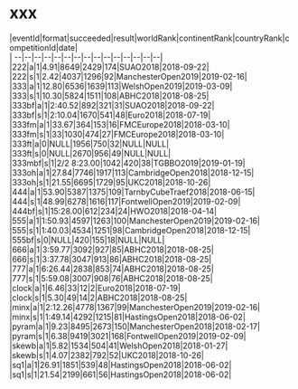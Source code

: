 # xxx


|eventId|format|succeeded|result|worldRank|continentRank|countryRank|competitionId|date|  
|	--|--|--|--|--|--|--|--|--|--|--|--|--|--|--|  
|222|a|1|4.91|8649|2429|174|SUAO2018|2018-09-22|  
|222|s|1|2.42|4037|1296|92|ManchesterOpen2019|2019-02-16|  
|333|a|1|12.80|6536|1639|113|WelshOpen2019|2019-03-09|  
|333|s|1|10.30|5824|1511|108|ABHC2018|2018-08-25|  
|333bf|a|1|2:40.52|892|321|31|SUAO2018|2018-09-22|  
|333bf|s|1|2:10.04|1670|541|48|Euro2018|2018-07-19|  
|333fm|a|1|33.67|364|153|16|FMCEurope2018|2018-03-10|  
|333fm|s|1|33|1030|474|27|FMCEurope2018|2018-03-10|  
|333ft|a|0|NULL|1956|750|32|NULL|NULL|  
|333ft|s|0|NULL|2670|956|49|NULL|NULL|  
|333mbf|s|1|2/2 8:23.00|1042|420|38|TGBBO2019|2019-01-19|  
|333oh|a|1|27.84|7746|1917|113|CambridgeOpen2018|2018-12-15|  
|333oh|s|1|21.55|6695|1729|95|UKC2018|2018-10-26|  
|444|a|1|53.90|5387|1375|109|TarnbyCubeTraef2018|2018-06-15|  
|444|s|1|48.99|6278|1616|117|FontwellOpen2019|2019-02-09|  
|444bf|s|1|15:28.00|612|234|24|HWO2018|2018-04-14|  
|555|a|1|1:50.93|4597|1263|100|ManchesterOpen2019|2019-02-16|  
|555|s|1|1:40.03|4534|1251|98|CambridgeOpen2018|2018-12-15|  
|555bf|s|0|NULL|420|155|18|NULL|NULL|  
|666|a|1|3:59.77|3092|927|85|ABHC2018|2018-08-25|  
|666|s|1|3:37.78|3047|913|86|ABHC2018|2018-08-25|  
|777|a|1|6:26.44|2838|853|74|ABHC2018|2018-08-25|  
|777|s|1|5:59.08|3007|908|76|ABHC2018|2018-08-25|  
|clock|a|1|6.46|33|12|2|Euro2018|2018-07-19|  
|clock|s|1|5.30|49|14|2|ABHC2018|2018-08-25|  
|minx|a|1|2:12.26|4778|1367|99|ManchesterOpen2019|2019-02-16|  
|minx|s|1|1:49.14|4292|1215|81|HastingsOpen2018|2018-06-02|  
|pyram|a|1|9.23|8495|2673|150|ManchesterOpen2018|2018-02-17|  
|pyram|s|1|6.38|9419|3021|168|FontwellOpen2019|2019-02-09|  
|skewb|a|1|5.82|1534|504|41|WelshOpen2018|2018-01-27|  
|skewb|s|1|4.07|2382|792|52|UKC2018|2018-10-26|  
|sq1|a|1|26.91|1851|539|48|HastingsOpen2018|2018-06-02|  
|sq1|s|1|21.54|2199|661|56|HastingsOpen2018|2018-06-02|  
